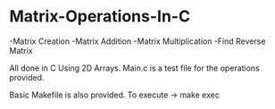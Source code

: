 # Matrix-Operations-In-C
-Matrix Creation
-Matrix Addition
-Matrix Multiplication
-Find Reverse Matrix

All done in C Using 2D Arrays.
Main.c is a test file for the operations provided.

Basic Makefile is also provided. To execute -> make exec
